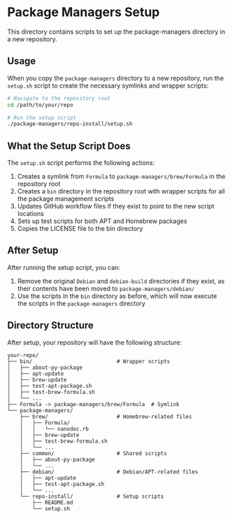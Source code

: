 # Package Managers Setup

This directory contains scripts to set up the package-managers directory in a
new repository.

## Usage

When you copy the `package-managers` directory to a new repository, run the
`setup.sh` script to create the necessary symlinks and wrapper scripts:

```bash
# Navigate to the repository root
cd /path/to/your/repo

# Run the setup script
./package-managers/repo-install/setup.sh
```

## What the Setup Script Does

The `setup.sh` script performs the following actions:

1. Creates a symlink from `Formula` to `package-managers/brew/Formula` in the
   repository root
2. Creates a `bin` directory in the repository root with wrapper scripts for all
   the package management scripts
3. Updates GitHub workflow files if they exist to point to the new script
   locations
4. Sets up test scripts for both APT and Homebrew packages
5. Copies the LICENSE file to the bin directory

## After Setup

After running the setup script, you can:

1. Remove the original `Debian` and `debian-build` directories if they exist, as
   their contents have been moved to `package-managers/debian/`
2. Use the scripts in the `bin` directory as before, which will now execute the
   scripts in the `package-managers` directory

## Directory Structure

After setup, your repository will have the following structure:

```text
your-repo/
├── bin/                           # Wrapper scripts
│   ├── about-py-package
│   ├── apt-update
│   ├── brew-update
│   ├── test-apt-package.sh
│   ├── test-brew-formula.sh
│   └── ...
├── Formula -> package-managers/brew/Formula  # Symlink
└── package-managers/
    ├── brew/                      # Homebrew-related files
    │   ├── Formula/
    │   │   └── nanodoc.rb
    │   ├── brew-update
    │   ├── test-brew-formula.sh
    │   └── ...
    ├── common/                    # Shared scripts
    │   ├── about-py-package
    │   └── ...
    ├── debian/                    # Debian/APT-related files
    │   ├── apt-update
    │   ├── test-apt-package.sh
    │   └── ...
    └── repo-install/              # Setup scripts
        ├── README.md
        └── setup.sh
```
